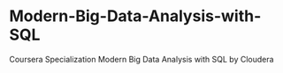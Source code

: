 # Modern-Big-Data-Analysis-with-SQL
Coursera Specialization Modern Big Data Analysis with SQL by Cloudera
